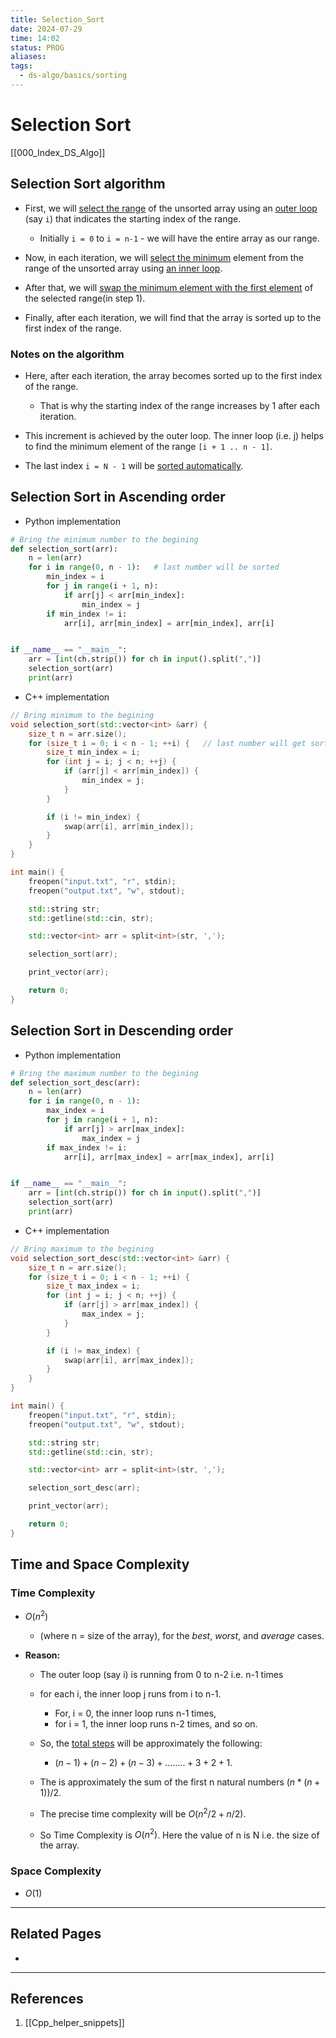 ```yaml
---
title: Selection_Sort
date: 2024-07-29
time: 14:02
status: PROG
aliases: 
tags:
  - ds-algo/basics/sorting
---
```

# Selection Sort

[[000_Index_DS_Algo]]

## Selection Sort algorithm

- First, we will <u>select the range</u> of the unsorted array using an <u>outer loop</u> (say `i`) that indicates the starting index of the range.
	- Initially `i = 0` to `i = n-1` - we will have the entire array as our range.

- Now, in each iteration, we will <u>select the minimum</u> element from the range of the unsorted array using <u>an inner loop</u>.

- After that, we will <u>swap the minimum element with the first element</u> of the selected range(in step 1).

- Finally, after each iteration, we will find that the array is sorted up to the first index of the range.

### Notes on the algorithm

- Here, after each iteration, the array becomes sorted up to the first index of the range.
	- That is why the starting index of the range increases by 1 after each iteration.

- This increment is achieved by the outer loop. The inner loop (i.e. j) helps to find the minimum element of the range `[i + 1 .. n - 1]`.

- The last index `i = N - 1` will be <u>sorted automatically</u>.

## Selection Sort in Ascending order

- Python implementation

```python
# Bring the minimum number to the begining
def selection_sort(arr):
    n = len(arr)
    for i in range(0, n - 1):   # last number will be sorted
        min_index = i
        for j in range(i + 1, n):
            if arr[j] < arr[min_index]:
                min_index = j
        if min_index != i:
            arr[i], arr[min_index] = arr[min_index], arr[i]


if __name__ == "__main__":
    arr = [int(ch.strip()) for ch in input().split(",")]
    selection_sort(arr)
    print(arr)
```

- C++ implementation

```cpp
// Bring minimum to the begining
void selection_sort(std::vector<int> &arr) {
    size_t n = arr.size();
    for (size_t i = 0; i < n - 1; ++i) {   // last number will get sorted
        size_t min_index = i;
        for (int j = i; j < n; ++j) {
            if (arr[j] < arr[min_index]) {
                min_index = j;
            }
        }

        if (i != min_index) {
            swap(arr[i], arr[min_index]);
        }
    }
}

int main() {
    freopen("input.txt", "r", stdin);
    freopen("output.txt", "w", stdout);

    std::string str;
    std::getline(std::cin, str);

    std::vector<int> arr = split<int>(str, ',');

    selection_sort(arr);

    print_vector(arr);

    return 0;
}

```

## Selection Sort in Descending order

- Python implementation

```python
# Bring the maximum number to the begining
def selection_sort_desc(arr):
    n = len(arr)
    for i in range(0, n - 1):
        max_index = i
        for j in range(i + 1, n):
            if arr[j] > arr[max_index]:
                max_index = j
        if max_index != i:
            arr[i], arr[max_index] = arr[max_index], arr[i]


if __name__ == "__main__":
    arr = [int(ch.strip()) for ch in input().split(",")]
    selection_sort(arr)
    print(arr)
```

- C++ implementation

```cpp
// Bring maximum to the begining
void selection_sort_desc(std::vector<int> &arr) {
    size_t n = arr.size();
    for (size_t i = 0; i < n - 1; ++i) {
        size_t max_index = i;
        for (int j = i; j < n; ++j) {
            if (arr[j] > arr[max_index]) {
                max_index = j;
            }
        }

        if (i != max_index) {
            swap(arr[i], arr[max_index]);
        }
    }
}

int main() {
    freopen("input.txt", "r", stdin);
    freopen("output.txt", "w", stdout);

    std::string str;
    std::getline(std::cin, str);

    std::vector<int> arr = split<int>(str, ',');

    selection_sort_desc(arr);

    print_vector(arr);

    return 0;
}
```

## Time and Space Complexity

### Time Complexity

- $O(n^2)$ 
	- (where n = size of the array), for the _best_, _worst_, and _average_ cases.

- **Reason:**  
	- The outer loop (say i) is running from 0 to n-2 i.e. n-1 times
	- for each i, the inner loop j runs from i to n-1. 
		- For, i = 0, the inner loop runs n-1 times, 
		- for i = 1, the inner loop runs n-2 times, and so on. 
	
	- So, the <u>total steps</u> will be approximately the following: 
		- $(n-1) + (n-2) + (n-3) + ……..+ 3 + 2 + 1$.
	- The is approximately the sum of the first n natural numbers $(n*(n+1))/2$.
	- The precise time complexity will be $O(n^2/2 + n/2)$.
	- So Time Complexity is $O(n^2)$. Here the value of n is N i.e. the size of the array.

### Space Complexity

- $O(1)$

---
## Related Pages

- 

---
## References

1. [[Cpp_helper_snippets]]
